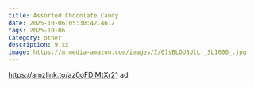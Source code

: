 ```yaml
---
title: Assorted Chocolate Candy
date: 2025-10-06T05:30:42.461Z
tags: 2025-10-06
Category: other
description: 9.xx
image: https://m.media-amazon.com/images/I/61sBLOU8UlL._SL1000_.jpg
---
```

https://amzlink.to/az0oFDiMtXr21 ad